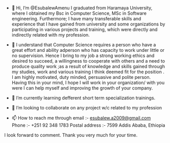 - 👋 Hi, I’m @EsubalewAmenu I graduated from Haramaya University, where I obtained my Bsc in Computer Science, MSc in Software engineering.
Furthermore; I have many transferable skills and experience that I have gained from university and some organizations by participating in various projects and training, which were directly and indirectly related with my profession.
- 👀 I understand that Computer Science requires a person who have a great effort and ability adperson who has capacity to work under little or no supervision. Hence I bring to my job a strong working ethics and desired to succeed, a willingness to cooperate with others and a need to produce quality work ;as a result of knowledge and skills gained through my studies, work and various training I think deemed fit for the position .
I am highly motivated, duty minded, persuasive and polite person. Having this in your mind, I hope I will work in your organization/ with you were I can help myself and improving the growth of your company.
- 🌱 I’m currently learning defferent short term specialization trainings.
- 💞️ I’m looking to collaborate on any project w/c related to my profession

- 📫 How to reach me through 
                    email :- esubalew.a2009@gmail.com
                    Phone :- +251 92 348 1783
                    Postal address :- 7599
                          Addis Ababa, Ethiopia


I look forward to comment.
Thank you very much for your time.

<!---
EsubalewAmenu/EsubalewAmenu is a ✨ special ✨ repository because its `README.md` (this file) appears on your GitHub profile.
You can click the Preview link to take a look at your changes.
--->
